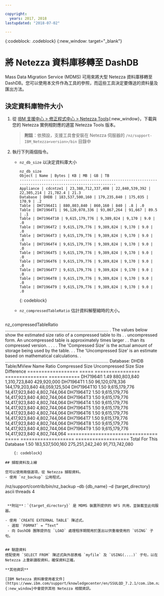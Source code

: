 ```yaml
---

copyright:
  years: 2017, 2018
lastupdated: "2018-07-02"

---
```

{:codeblock: .codeblock}
{:new_window: target="_blank"}


# 將 Netezza 資料庫移轉至 DashDB

Mass Data Migration Service (MDMS) 可用來將大型 Netezza 資料庫移轉至 DashDB。您可以使用本文件作為工具的參照，而這些工具決定要傳送的資料量及匯出方法。

## 決定資料庫物件大小
1. 從 [IBM 支援中心 > 修正程式中心 > Netezza Tools](https://www-945.ibm.com/support/fixcentral/options?selectionBean.selectedTab=find&selection=ibm%2fInformation+Management%3bPureData+System+for+Analytics%3bibm%2fInformation+Management%2fNetezza+Tools){:new_window}，下載與您的 Netezza 實例相對應的適當 Netezza Tools 版本。

   >**附註**：依預設，支援工具會安裝在 Netezza 伺服器的 `/nz/support-IBM_Netezza<version>/bin` 目錄中
   
2. 執行下列兩個指令。
   - `nz_db_size` 以決定資料庫大小
   
     ```
     nz_db_size
     Object | Name | Bytes | KB | MB | GB | TB
     -----------------------------------------------------------------------------------------------------------
     Appliance | cdcntze1 | 23,388,712,337,408 | 22,840,539,392 | 22,305,214 | 21,782.4 | 21.3
     Database | DHDB | 183,537,500,160 | 179,235,840 | 175,035 | 170.9 | .2
     Table | DH71964I1 | 880,803,840 | 860,160 | 840 | .8 | .0
     Table | DH71964T1 | 96,120,078,336 | 93,867,264 | 91,667 | 89.5 | .1
     Table | DH71964T10 | 9,615,179,776 | 9,389,824 | 9,170 | 9.0 | .0
     Table | DH71964T2 | 9,615,179,776 | 9,389,824 | 9,170 | 9.0 | .0
     Table | DH71964T3 | 9,615,179,776 | 9,389,824 | 9,170 | 9.0 | .0
     Table | DH71964T4 | 9,615,179,776 | 9,389,824 | 9,170 | 9.0 | .0
     Table | DH71964T5 | 9,615,179,776 | 9,389,824 | 9,170 | 9.0 | .0
     Table | DH71964T6 | 9,615,179,776 | 9,389,824 | 9,170 | 9.0 | .0
     Table | DH71964T7 | 9,615,179,776 | 9,389,824 | 9,170 | 9.0 | .0
     Table | DH71964T8 | 9,615,179,776 | 9,389,824 | 9,170 | 9.0 | .0
     Table | DH71964T9 | 9,615,179,776 | 9,389,824 | 9,170 | 9.0 | .0
     ```
     {: codeblock}
   
   - `nz_compressedTableRatio` 估計資料解壓縮時的大小。
   
      ```
  nz_compressedTableRatio
  ....................................................................................
      . The values below show the estimated size ratio of a compressed table to its .
  . uncompressed form. An uncompressed table is approximately <ratio> times larger .
  . than its compressed version. .
      . .
      . The 'Compressed Size' is the actual amount of storage being used by the table. .
      . The 'Uncompressed Size' is an estimate based on mathematical calculations. .
      ....................................................................................
      Database: DHDB
  Table/MView Name Ratio Compressed Size Uncompressed Size Size Difference
  ================== ===== ================ =============== ===========
  DH71964I1 1.49 880,803,840 1,310,723,840 429,920,000
  DH71964T1 1.50 96,120,078,336 144,179,203,840 48,059,125,504
  DH71964T10 1.50 9,615,179,776 14,417,923,840 4,802,744,064
  DH71964T2 1.50 9,615,179,776 14,417,923,840 4,802,744,064
  DH71964T3 1.50 9,615,179,776 14,417,923,840 4,802,744,064
  DH71964T4 1.50 9,615,179,776 14,417,923,840 4,802,744,064
  DH71964T5 1.50 9,615,179,776 14,417,923,840 4,802,744,064
  DH71964T6 1.50 9,615,179,776 14,417,923,840 4,802,744,064
  DH71964T7 1.50 9,615,179,776 14,417,923,840 4,802,744,064
  DH71964T8 1.50 9,615,179,776 14,417,923,840 4,802,744,064
  DH71964T9 1.50 9,615,179,776 14,417,923,840 4,802,744,064
  ================================ ===== =================== ===================
  Total For This Database 1.50 183,537,500,160 275,251,242,240 91,713,742,080
  ```
      {: codeblock}

## 擷取資料及上線

您可以使用兩個選項，從 Netezza 擷取資料。
- 使用 `nz_backup` 公用程式。
   ```
  /nz/support/contrib/bin/nz_backup –db   {db_name} –d  {target_directory}  ascii threads 4
  ```
   
   **附註**：`{target_directory}` 是 MDMS 裝置所提供的 NFS 共用，並裝載至此伺服器。
   
- 使用 `CREATE EXTERNAL TABLE` 陳述式。
   - 選取 `FORMAT` = ”Text”
   - 向 DashDB 團隊提供在 `LOAD` 處理程序期間用於匯出以供重複使用的 `USING` 子句。
   
   
## 驗證資料
搭配使用 `SELECT FROM` 陳述式與外部表格 `myfile` 及 `USING(....)` 子句，以在 Netezza 上重新讀取資料，確保資料正確。
 
**其他資訊**

[IBM Netezza 資料庫使用者文件](https://www.ibm.com/support/knowledgecenter/en/SSULQD_7.2.1/com.ibm.nz.dbu.doc/c_dbuser_plg_overview.html){:new_window}中會提供其他 Netezza 相關資訊。
